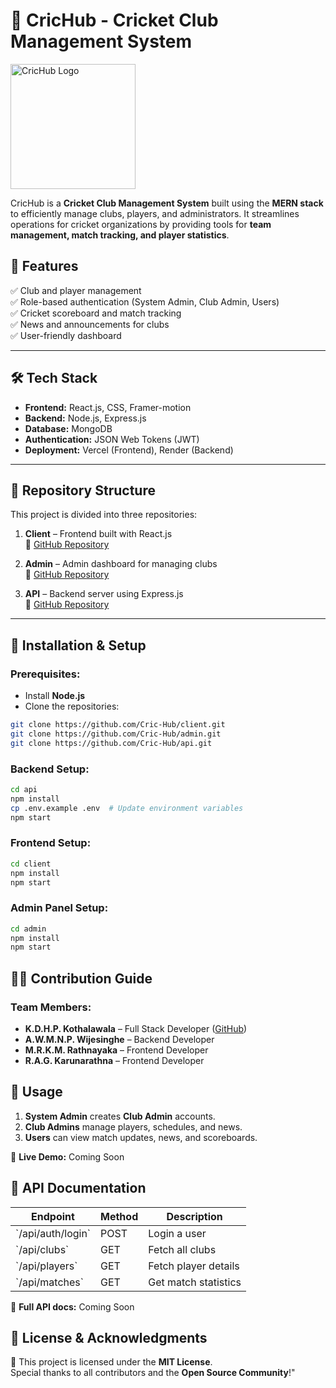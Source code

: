 # 🏏 CricHub - Cricket Club Management System

<img src="https://res.cloudinary.com/hashanthapramod/image/upload/v1740896715/wux3dd2gpr9quu3ytlm1.png" alt="CricHub Logo" width="200" />

CricHub is a **Cricket Club Management System** built using the **MERN stack** to efficiently manage clubs, players, and administrators. It streamlines operations for cricket organizations by providing tools for **team management, match tracking, and player statistics**.

## 🚀 Features

✅ Club and player management  
✅ Role-based authentication (System Admin, Club Admin, Users)  
✅ Cricket scoreboard and match tracking  
✅ News and announcements for clubs  
✅ User-friendly dashboard  

---

## 🛠 Tech Stack

- **Frontend:** React.js, CSS, Framer-motion
- **Backend:** Node.js, Express.js  
- **Database:** MongoDB  
- **Authentication:** JSON Web Tokens (JWT)  
- **Deployment:** Vercel (Frontend), Render (Backend)  

---

## 📂 Repository Structure

This project is divided into three repositories:

1. **Client** – Frontend built with React.js  
   🔗 [GitHub Repository](https://github.com/Cric-Hub/client)  

2. **Admin** – Admin dashboard for managing clubs  
   🔗 [GitHub Repository](https://github.com/Cric-Hub/admin)  

3. **API** – Backend server using Express.js  
   🔗 [GitHub Repository](https://github.com/Cric-Hub/api)  

---

## 🔧 Installation & Setup

### Prerequisites:
- Install **Node.js** 
- Clone the repositories:

```bash
git clone https://github.com/Cric-Hub/client.git
git clone https://github.com/Cric-Hub/admin.git
git clone https://github.com/Cric-Hub/api.git
```

### Backend Setup:
```bash
cd api
npm install
cp .env.example .env  # Update environment variables
npm start
```

### Frontend Setup:
```bash
cd client
npm install
npm start
```

### Admin Panel Setup:
```bash
cd admin
npm install
npm start
```

## 👨‍💻 Contribution Guide

### Team Members:
- **K.D.H.P. Kothalawala** – Full Stack Developer ([GitHub](https://github.com/PramodHashantha))  
- **A.W.M.N.P. Wijesinghe** – Backend Developer  
- **M.R.K.M. Rathnayaka** – Frontend Developer  
- **R.A.G. Karunarathna** – Frontend Developer  


## 📌 Usage

1. **System Admin** creates **Club Admin** accounts.  
2. **Club Admins** manage players, schedules, and news.  
3. **Users** can view match updates, news, and scoreboards.  

🔗 **Live Demo:** Coming Soon  

## 📡 API Documentation

| Endpoint            | Method | Description                |
|---------------------|--------|----------------------------|
| \`/api/auth/login\`   | POST   | Login a user               |
| \`/api/clubs\`        | GET    | Fetch all clubs            |
| \`/api/players\`      | GET    | Fetch player details       |
| \`/api/matches\`      | GET    | Get match statistics       |

📄 **Full API docs:** Coming Soon  

## 📜 License & Acknowledgments

📜 This project is licensed under the **MIT License**.  
Special thanks to all contributors and the **Open Source Community**!"
